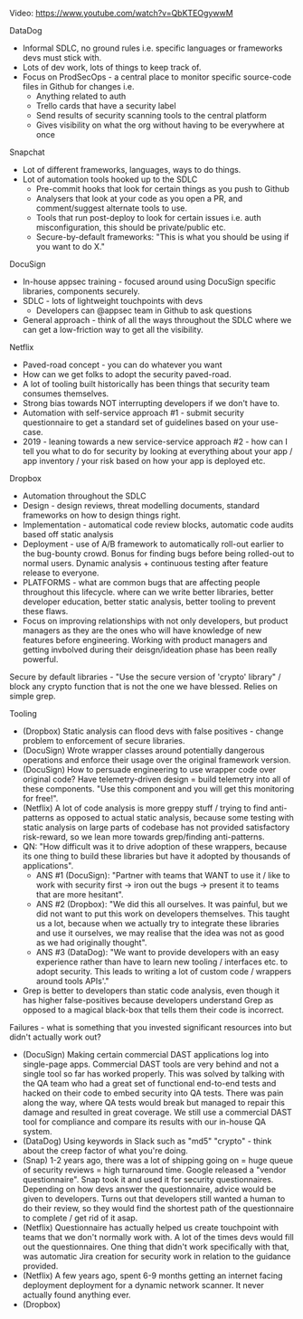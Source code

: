 Video: https://www.youtube.com/watch?v=QbKTEOgywwM

DataDog
* Informal SDLC, no ground rules i.e. specific languages or frameworks devs must stick with.
* Lots of dev work, lots of things to keep track of.
* Focus on ProdSecOps - a central place to monitor specific source-code files in Github for changes i.e.
    * Anything related to auth
    * Trello cards that have a security label
    * Send results of security scanning tools to the central platform
    * Gives visibility on what the org without having to be everywhere at once

Snapchat
* Lot of different frameworks, languages, ways to do things.
* Lot of automation tools hooked up to the SDLC
    * Pre-commit hooks that look for certain things as you push to Github
    * Analysers that look at your code as you open a PR, and comment/suggest alternate tools to use.
    * Tools that run post-deploy to look for certain issues i.e. auth misconfiguration, this should be private/public etc.
    * Secure-by-default frameworks: "This is what you should be using if you want to do X."

DocuSign
* In-house appsec training - focused around using DocuSign specific libraries, components securely.
* SDLC - lots of lightweight touchpoints with devs
    * Developers can @appsec team in Github to ask questions
* General approach - think of all the ways throughout the SDLC where we can get a low-friction way to get all the visibility.

Netflix
* Paved-road concept - you can do whatever you want
* How can we get folks to adopt the security paved-road.
* A lot of tooling built historically has been things that security team consumes themselves.
* Strong bias towards NOT interrupting developers if we don't have to.
* Automation with self-service approach #1 - submit security questionnaire to get a standard set of guidelines based on your use-case.
* 2019 - leaning towards a new service-service approach #2 - how can I tell you what to do for security by looking at everything about your app / app inventory / your risk based on how your app is deployed etc.

Dropbox
* Automation throughout the SDLC
* Design - design reviews, threat modelling documents, standard frameworks on how to design things right.
* Implementation - automatical code review blocks, automatic code audits based off static analysis
* Deployment - use of A/B framework to automatically roll-out earlier to the bug-bounty crowd. Bonus for finding bugs before being rolled-out to normal users. Dynamic analysis + continuous testing after feature release to everyone.
* PLATFORMS - what are common bugs that are affecting people throughout this lifecycle. where can we write better libraries, better developer education, better static analysis, better tooling to prevent these flaws.
* Focus on improving relationships with not only developers, but product managers as they are the ones who will have knowledge of new features before engineering. Working with product managers and getting invbolved during their deisgn/ideation phase has been really powerful.

Secure by default libraries - "Use the secure version of 'crypto' library" / block any crypto function that is not the one we have blessed. Relies on simple grep.

Tooling
* (Dropbox) Static analysis can flood devs with false positives - change problem to enforcement of secure libraries.
* (DocuSign) Wrote wrapper classes around potentially dangerous operations and enforce their usage over the original framework version.
* (DocuSign) How to persuade engineering to use wrapper code over original code? Have telemetry-driven design = build telemetry into all of these components. "Use this component and you will get this monitoring for free!".
* (Netflix) A lot of code analysis is more greppy stuff / trying to find anti-patterns as opposed to actual static analysis, because some testing with static analysis on large parts of codebase has not provided satisfactory risk-reward, so we lean more towards grep/finding anti-patterns.
* QN: "How difficult was it to drive adoption of these wrappers, because its one thing to build these libraries but have it adopted by thousands of applications".
  * ANS #1 (DocuSign): "Partner with teams that WANT to use it / like to work with security first -> iron out the bugs -> present it to teams that are more hesitant".
  * ANS #2 (Dropbox): "We did this all ourselves. It was painful, but we did not want to put this work on developers themselves. This taught us a lot, because when we actually try to integrate these libraries and use it ourselves, we may realise that the idea was not as good as we had originally thought".
  * ANS #3 (DataDog): "We want to provide developers with an easy experience rather than have to learn new tooling / interfaces etc. to adopt security. This leads to writing a lot of custom code / wrappers around tools APIs'."
* Grep is better to developers than static code analysis, even though it has higher false-positives because developers understand Grep as opposed to a magical black-box that tells them their code is incorrect.

Failures - what is something that you invested significant resources into but didn't actually work out?
* (DocuSign) Making certain commercial DAST applications log into single-page apps. Commercial DAST tools are very behind and not a single tool so far has worked properly. This was solved by talking with the QA team who had a great set of functional end-to-end tests and hacked on their code to embed security into QA tests. There was pain along the way, where QA tests would break but managed to repair this damage and resulted in great coverage. We still use a commercial DAST tool for compliance and compare its results with our in-house QA system.
* (DataDog) Using keywords in Slack such as "md5" "crypto" - think about the creep factor of what you're doing.
* (Snap) 1-2 years ago, there was a lot of shipping going on = huge queue of security reviews = high turnaround time. Google released a "vendor questionnaire". Snap took it and used it for security questionnaires. Depending on how devs answer the questionnaire, advice would be given to developers. Turns out that developers still wanted a human to do their review, so they would find the shortest path of the questionnaire to complete / get rid of it asap.
* (Netflix) Questionnaire has actually helped us create touchpoint with teams that we don't normally work with. A lot of the times devs would fill out the questionnaires. One thing that didn't work specifically with that, was automatic Jira creation for security work in relation to the guidance provided.
* (Netflix) A few years ago, spent 6-9 months getting an internet facing deployment deployment for a dynamic network scanner. It never actually found anything ever.
* (Dropbox) 
